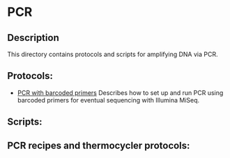 # PCR

## Description
This directory contains protocols and scripts for amplifying DNA via PCR.

## Protocols:
* [PCR with barcoded primers](./PCR_with_barcoded_primers.md)
	Describes how to set up and run PCR using barcoded primers for eventual sequencing with Illumina MiSeq. 

## Scripts:

## PCR recipes and thermocycler protocols:
